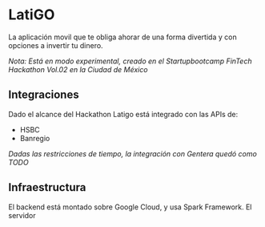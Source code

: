 LatiGO
=====================================

La aplicación movil que te obliga ahorar de una forma divertida y con opciones a invertir tu dinero.

_Nota: Está en modo experimental, creado en el Startupbootcamp FinTech Hackathon Vol.02 en la Ciudad de México_

Integraciones
-------
Dado el alcance del Hackathon Latigo está integrado con las APIs de:
- HSBC
- Banregio

_Dadas las restricciones de tiempo, la integración con Gentera quedó como TODO_

Infraestructura
-------
El backend está montado sobre Google Cloud, y usa Spark Framework. El servidor 

